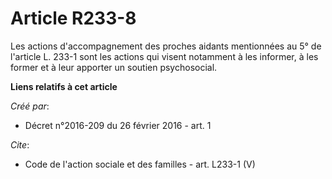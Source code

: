 # Article R233-8

Les actions d'accompagnement des proches aidants mentionnées au 5° de l'article L. 233-1 sont les actions qui visent
notamment à les informer, à les former et à leur apporter un soutien psychosocial.

**Liens relatifs à cet article**

_Créé par_:

  - Décret n°2016-209 du 26 février 2016 - art. 1

_Cite_:

  - Code de l'action sociale et des familles - art. L233-1 (V)
